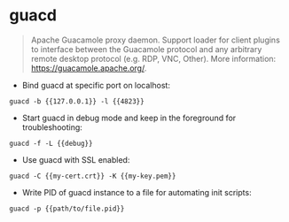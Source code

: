 # guacd

> Apache Guacamole proxy daemon.
> Support loader for client plugins to interface between the Guacamole protocol and any arbitrary remote desktop protocol (e.g. RDP, VNC, Other).
> More information: <https://guacamole.apache.org/>.

- Bind guacd at specific port on localhost:

`guacd -b {{127.0.0.1}} -l {{4823}}`

- Start guacd in debug mode and keep in the foreground for troubleshooting:

`guacd -f -L {{debug}}`

- Use guacd with SSL enabled:

`guacd -C {{my-cert.crt}} -K {{my-key.pem}}`

- Write PID of guacd instance to a file for automating init scripts:

`guacd -p {{path/to/file.pid}}`
